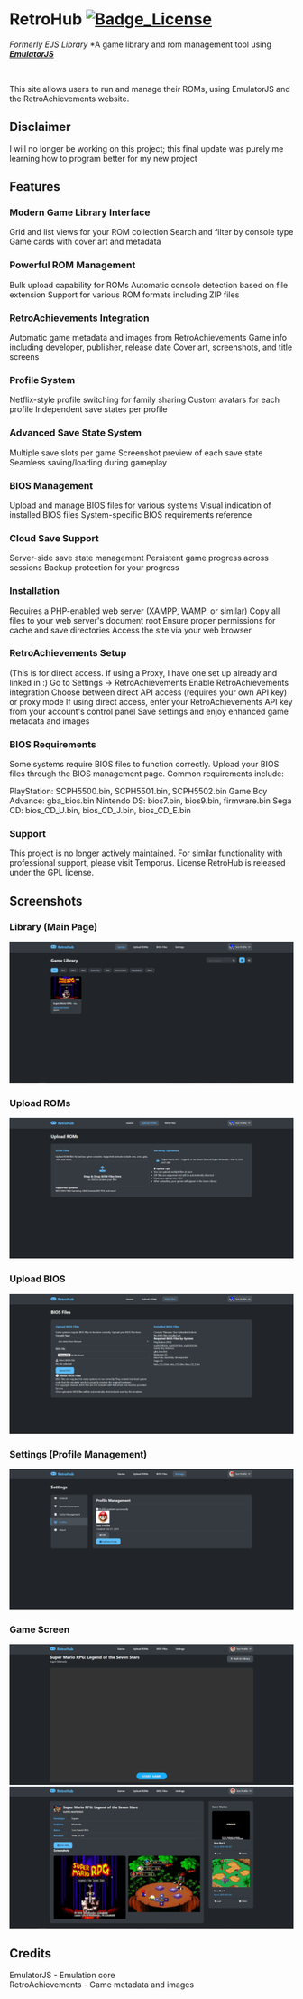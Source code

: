 # RetroHub [![Badge_License]][License]
*Formerly EJS Library*
*A game library and rom management tool using ***[EmulatorJS]***

<br>

This site allows users to run and manage their ROMs, using EmulatorJS and the RetroAchievements website.

## Disclaimer
I will no longer be working on this project; this final update was purely me learning how to program better for my new project

## Features

### Modern Game Library Interface

Grid and list views for your ROM collection
Search and filter by console type
Game cards with cover art and metadata


### Powerful ROM Management

Bulk upload capability for ROMs
Automatic console detection based on file extension
Support for various ROM formats including ZIP files


### RetroAchievements Integration

Automatic game metadata and images from RetroAchievements
Game info including developer, publisher, release date
Cover art, screenshots, and title screens


### Profile System

Netflix-style profile switching for family sharing
Custom avatars for each profile
Independent save states per profile


### Advanced Save State System

Multiple save slots per game
Screenshot preview of each save state
Seamless saving/loading during gameplay


### BIOS Management

Upload and manage BIOS files for various systems
Visual indication of installed BIOS files
System-specific BIOS requirements reference


### Cloud Save Support

Server-side save state management
Persistent game progress across sessions
Backup protection for your progress



### Installation

Requires a PHP-enabled web server (XAMPP, WAMP, or similar)
Copy all files to your web server's document root
Ensure proper permissions for cache and save directories
Access the site via your web browser

### RetroAchievements Setup
(This is for direct access. If using a Proxy, I have one set up already and linked in :)
Go to Settings → RetroAchievements
Enable RetroAchievements integration
Choose between direct API access (requires your own API key) or proxy mode
If using direct access, enter your RetroAchievements API key from your account's control panel
Save settings and enjoy enhanced game metadata and images

### BIOS Requirements
Some systems require BIOS files to function correctly. Upload your BIOS files through the BIOS management page. Common requirements include:

PlayStation: SCPH5500.bin, SCPH5501.bin, SCPH5502.bin
Game Boy Advance: gba_bios.bin
Nintendo DS: bios7.bin, bios9.bin, firmware.bin
Sega CD: bios_CD_U.bin, bios_CD_J.bin, bios_CD_E.bin

### Support
This project is no longer actively maintained. For similar functionality with professional support, please visit Temporus.
License
RetroHub is released under the GPL license.

## Screenshots
### Library (Main Page)
![Library](./Library.PNG)
<br>
### Upload ROMs
![Upload_ROMs](./Upload.PNG)
<br>
### Upload BIOS
![Upload_BIOs](./Bios.PNG)
<br>
### Settings (Profile Management)
![Settings](./Settings.PNG)
<br>
### Game Screen
![Game_1](./Game1.PNG)
![Game_2](./Game2.PNG)

## Credits

EmulatorJS - Emulation core  <br>
RetroAchievements - Game metadata and images

[Badge_License]: https://img.shields.io/badge/license-GPL-blue

[EmulatorJS]: https://github.com/EmulatorJS/emulatorjs

[Temporus]: https://temporus.one/

[License]: #
                
